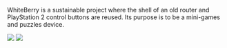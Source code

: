 WhiteBerry is a sustainable project where the shell of an old router and PlayStation 2 control buttons are reused. Its purpose is to be a mini-games and puzzles device.

<img src="https://github.com/NicolasAuersvalt/Projects/blob/main/Rob%C3%B3tica/whiteBerry/imagens/white1.jpg">
<img src="https://github.com/NicolasAuersvalt/Projects/blob/main/Rob%C3%B3tica/whiteBerry/imagens/white2.jpg">
